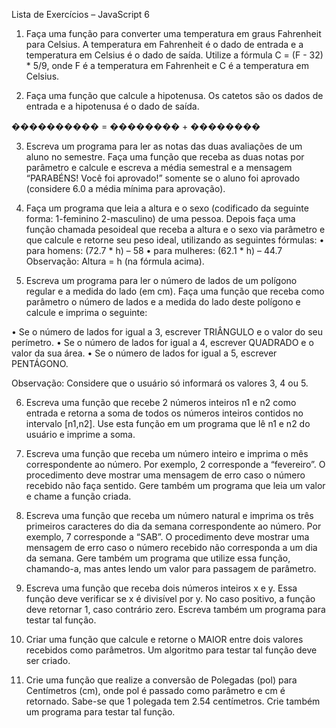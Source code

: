 Lista de Exercícios – JavaScript 6

1. Faça uma função para converter uma temperatura em graus Fahrenheit para Celsius. A
temperatura em Fahrenheit é o dado de entrada e a temperatura em Celsius é o dado
de saída. Utilize a fórmula C = (F - 32) * 5/9, onde F é a temperatura em Fahrenheit e
C é a temperatura em Celsius.

2. Faça uma função que calcule a hipotenusa. Os catetos são os dados de entrada e a
hipotenusa é o dado de saída.

���������� = �������� + ��������

3. Escreva um programa para ler as notas das duas avaliações de um aluno no semestre.
Faça uma função que receba as duas notas por parâmetro e calcule e escreva a média
semestral e a mensagem “PARABÉNS! Você foi aprovado!” somente se o aluno foi
aprovado (considere 6.0 a média mínima para aprovação).

4. Faça um programa que leia a altura e o sexo (codificado da seguinte forma:
1-feminino 2-masculino) de uma pessoa. Depois faça uma função chamada pesoideal
que receba a altura e o sexo via parâmetro e que calcule e retorne seu peso ideal,
utilizando as seguintes fórmulas:
• para homens: (72.7 * h) – 58
• para mulheres: (62.1 * h) – 44.7
Observação: Altura = h (na fórmula acima).

5. Escreva um programa para ler o número de lados de um polígono regular e a medida
do lado (em cm). Faça uma função que receba como parâmetro o número de lados e
a medida do lado deste polígono e calcule e imprima o seguinte:

• Se o número de lados for igual a 3, escrever TRIÂNGULO e o valor do seu
perímetro.
• Se o número de lados for igual a 4, escrever QUADRADO e o valor da sua área.
• Se o número de lados for igual a 5, escrever PENTÁGONO.

Observação: Considere que o usuário só informará os valores 3, 4 ou 5.

6. Escreva uma função que recebe 2 números inteiros n1 e n2 como entrada e retorna a
soma de todos os números inteiros contidos no intervalo [n1,n2]. Use esta função em
um programa que lê n1 e n2 do usuário e imprime a soma.

7. Escreva uma função que receba um número inteiro e imprima o mês correspondente
ao número. Por exemplo, 2 corresponde a “fevereiro”. O procedimento deve mostrar
uma mensagem de erro caso o número recebido não faça sentido. Gere também um
programa que leia um valor e chame a função criada.

8. Escreva uma função que receba um número natural e imprima os três primeiros
caracteres do dia da semana correspondente ao número. Por exemplo, 7 corresponde
a “SAB”. O procedimento deve mostrar uma mensagem de erro caso o número
recebido não corresponda a um dia da semana. Gere também um programa que
utilize essa função, chamando-a, mas antes lendo um valor para passagem de
parâmetro.

9. Escreva uma função que receba dois números inteiros x e y. Essa função deve
verificar se x é divisível por y. No caso positivo, a função deve retornar 1, caso
contrário zero. Escreva também um programa para testar tal função.

10. Criar uma função que calcule e retorne o MAIOR entre dois valores recebidos como
parâmetros. Um algoritmo para testar tal função deve ser criado.

11. Crie uma função que realize a conversão de Polegadas (pol) para Centímetros (cm),
onde pol é passado como parâmetro e cm é retornado. Sabe-se que 1 polegada tem
2.54 centímetros. Crie também um programa para testar tal função.
